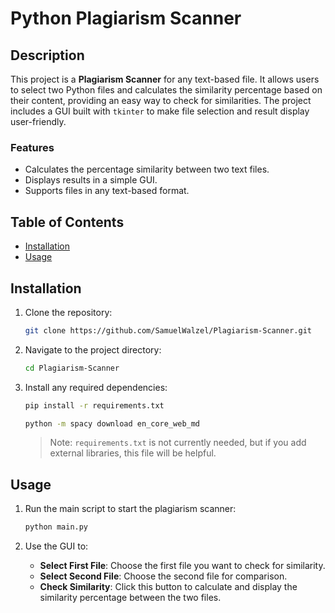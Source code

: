 # Python Plagiarism Scanner

## Description

This project is a **Plagiarism Scanner** for any text-based file. It allows users to select two Python files and calculates the similarity percentage based on their content, providing an easy way to check for similarities. The project includes a GUI built with `tkinter` to make file selection and result display user-friendly.

### Features
- Calculates the percentage similarity between two text files.
- Displays results in a simple GUI.
- Supports files in any text-based format.

## Table of Contents

- [Installation](#installation)
- [Usage](#usage)

## Installation

1. Clone the repository:

    ```bash
    git clone https://github.com/SamuelWalzel/Plagiarism-Scanner.git
    ```

2. Navigate to the project directory:

    ```bash
    cd Plagiarism-Scanner
    ```

3. Install any required dependencies:

    ```bash
    pip install -r requirements.txt
    ```
    ```bash
    python -m spacy download en_core_web_md
    ```

    > Note: `requirements.txt` is not currently needed, but if you add external libraries, this file will be helpful.

## Usage

1. Run the main script to start the plagiarism scanner:

    ```bash
    python main.py
    ```

2. Use the GUI to:
   - **Select First File**: Choose the first file you want to check for similarity.
   - **Select Second File**: Choose the second file for comparison.
   - **Check Similarity**: Click this button to calculate and display the similarity percentage between the two files.

